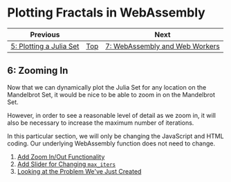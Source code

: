 # Plotting Fractals in WebAssembly

| Previous | | Next
|---|---|---
| [5: Plotting a Julia Set](../05%20MB%20Julia%20Set/) | [Top](/2021/12/07/plotting-fractals-in-webassembly.html) | [7: WebAssembly and Web Workers](../07%20Web%20Workers/)

## 6: Zooming In

Now that we can dynamically plot the Julia Set for any location on the Mandelbrot Set, it would be nice to be able to zoom in on the Mandelbrot Set.

However, in order to see a reasonable level of detail as we zoom in, it will also be necessary to increase the maximum number of iterations.

In this particular section, we will only be changing the JavaScript and HTML coding.  Our underlying WebAssembly function does not need to change.

1. [Add Zoom In/Out Functionality](./01/)
1. [Add Slider for Changing `max_iters`](./02/)
1. [Looking at the Problem We've Just Created](./03/)
